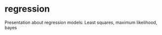 regression
==========

Presentation about regression models: Least squares, maximum likelihood, bayes
